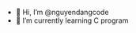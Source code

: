 - 👋 Hi, I’m @nguyendangcode
- 🌱 I’m currently learning C program
<!---
nguyendangcode/nguyendangcode is a ✨ special ✨ repository because its `README.md` (this file) appears on your GitHub profile.
You can click the Preview link to take a look at your changes.
--->
